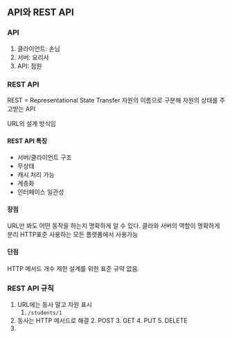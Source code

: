 ## API와 REST API

### API
1. 클라이언트: 손님
2. 서버: 요리사
3. API: 점원

### REST API
REST = Representational State Transfer
자원의 이름으로 구분해 자원의 상태를 주고받는 API

URL의 설계 방식임

#### REST API 특징
- 서버/클라이언트 구조
- 무상태
- 캐시 처리 가능
- 계층화
- 인터페이스 일관성

#### 장점
URL만 봐도 어떤 동작을 하는지 명확하게 알 수 있다.
클라와 서버의 역할이 명확하게 분리
HTTP표준 사용하는 모든 플랫폼에서 사용가능

#### 단점
HTTP 메서드 개수 제한
설계를 위한 표준 규약 없음.

### REST API 규칙
1. URL에는 동사 말고 자원 표시
	1. `/students/1`
2. 동사는 HTTP 메서드로 해결
	2. POST
	3. GET
	4. PUT
	5. DELETE
3. 

